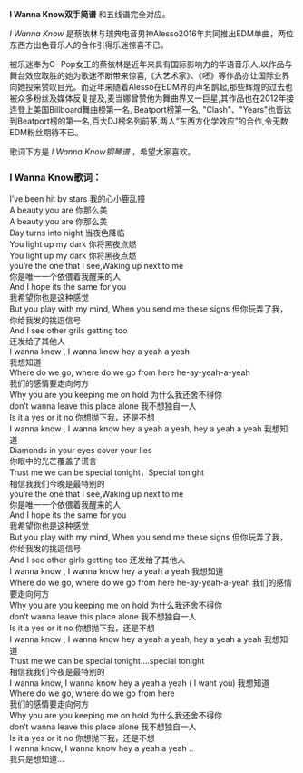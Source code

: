 

**I Wanna Know双手简谱** 和五线谱完全对应。

_I Wanna Know_ 是蔡依林与瑞典电音男神Alesso2016年共同推出EDM单曲，两位东西方出色音乐人的合作引得乐迷惊喜不已。

被乐迷奉为C-
Pop女王的蔡依林是近年来具有国际影响力的华语音乐人,以作品与舞台效应取胜的她为歌迷不断带来惊喜,《大艺术家》、《呸》等作品亦让国际业界向她投来赞叹目光。而近年来随着Alesso在EDM界的声名鹊起,那些辉煌的过去也被众多粉丝及媒体反复提及,麦当娜曾赞他为舞曲界又一巨星,其作品也在2012年接连登上美国Billboard舞曲榜第一名,
Beatport榜第一名,
"Clash"、"Years"也皆达到Beatport榜的第一名,百大DJ榜名列前茅,两人“东西方化学效应”的合作,令无数EDM粉丝期待不已。

歌词下方是 _I Wanna Know钢琴谱_ ，希望大家喜欢。

### I Wanna Know歌词：

I’ve been hit by stars 我的心小鹿乱撞  
A beauty you are 你那么美  
A beauty you are 你那么美  
Day turns into night 当夜色降临  
You light up my dark 你将黑夜点燃  
You light up my dark 你将黑夜点燃  
you’re the one that I see,Waking up next to me  
你是唯一一个依偎着我醒来的人  
And I hope its the same for you  
我希望你也是这种感觉  
But you play with my mind, When you send me these signs 但你玩弄了我，你给我发的挑逗信号  
And I see other grils getting too  
还发给了其他人  
I wanna know , I wanna know hey a yeah a yeah  
我想知道  
Where do we go, where do we go from here he-ay-yeah-a-yeah  
我们的感情要走向何方  
Why you are you keeping me on hold 为什么我还舍不得你  
don’t wanna leave this place alone 我不想独自一人  
Is it a yes or it no 你想抛下我，还是不想  
I wanna know , I wanna know hey a yeah a yeah, hey a yeah a yeah 我想知道  
Diamonds in your eyes cover your lies  
你眼中的光芒覆盖了谎言  
Trust me we can be special tonight，Special tonight  
相信我我们今晚是最特别的  
you’re the one that I see,Waking up next to me  
你是唯一一个依偎着我醒来的人  
And I hope its the same for you  
我希望你也是这种感觉  
But you play with my mind, When you send me these signs 但你玩弄了我，你给我发的挑逗信号  
And I see other girls getting too 还发给了其他人  
I wanna know , I wanna know hey a yeah a yeah 我想知道  
Where do we go, where do we go from here he-ay-yeah-a-yeah 我们的感情要走向何方  
Why you are you keeping me on hold 为什么我还舍不得你  
don’t wanna leave this place alone 我不想独自一人  
Is it a yes or it no 你想抛下我，还是不想  
I wanna know , I wanna know hey a yeah a yeah, hey a yeah a yeah 我想知道  
Trust me we can be special tonight….special tonight  
相信我我们今夜是最特别的  
I wanna know, I wanna know hey a yeah a yeah ( I want you) 我想知道  
Where do we go, where do we go from here  
我们的感情要走向何方  
Why you are you keeping me on hold 为什么我还舍不得你  
don’t wanna leave this place alone 我不想独自一人  
Is it a yes or it no 你想抛下我，还是不想  
I wanna know, I wanna know hey a yeah a yeah ..  
我只是想知道…

